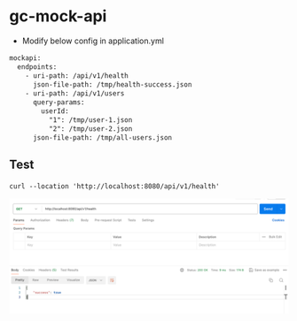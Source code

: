 # gc-mock-api

- Modify below config in application.yml
```
mockapi:
  endpoints:
    - uri-path: /api/v1/health
      json-file-path: /tmp/health-success.json
    - uri-path: /api/v1/users
      query-params:
        userId:
          "1": /tmp/user-1.json
          "2": /tmp/user-2.json
      json-file-path: /tmp/all-users.json
```

## Test
```dtd
curl --location 'http://localhost:8080/api/v1/health'
```
![img.png](doc/img.png)
